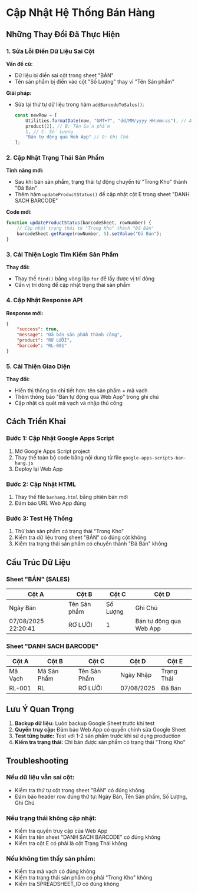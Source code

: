 # Cập Nhật Hệ Thống Bán Hàng

## Những Thay Đổi Đã Thực Hiện

### 1. Sửa Lỗi Điền Dữ Liệu Sai Cột

**Vấn đề cũ:**
- Dữ liệu bị điền sai cột trong sheet "BÁN"
- Tên sản phẩm bị điền vào cột "Số Lượng" thay vì "Tên Sản phẩm"

**Giải pháp:**
- Sửa lại thứ tự dữ liệu trong hàm `addBarcodeToSales()`:
  ```javascript
  const newRow = [
      Utilities.formatDate(now, "GMT+7", "dd/MM/yyyy HH:mm:ss"), // A: Ngày Bán
      product[2], // B: Tên Sản phẩm
      1, // C: Số Lượng
      "Bán tự động qua Web App" // D: Ghi Chú
  ];
  ```

### 2. Cập Nhật Trạng Thái Sản Phẩm

**Tính năng mới:**
- Sau khi bán sản phẩm, trạng thái tự động chuyển từ "Trong Kho" thành "Đã Bán"
- Thêm hàm `updateProductStatus()` để cập nhật cột E trong sheet "DANH SACH BARCODE"

**Code mới:**
```javascript
function updateProductStatus(barcodeSheet, rowNumber) {
    // Cập nhật trạng thái từ "Trong Kho" thành "Đã Bán"
    barcodeSheet.getRange(rowNumber, 5).setValue("Đã Bán");
}
```

### 3. Cải Thiện Logic Tìm Kiếm Sản Phẩm

**Thay đổi:**
- Thay thế `find()` bằng vòng lặp `for` để lấy được vị trí dòng
- Cần vị trí dòng để cập nhật trạng thái sản phẩm

### 4. Cập Nhật Response API

**Response mới:**
```json
{
    "success": true,
    "message": "Đã bán sản phẩm thành công",
    "product": "RƠ LƯỠI",
    "barcode": "RL-001"
}
```

### 5. Cải Thiện Giao Diện

**Thay đổi:**
- Hiển thị thông tin chi tiết hơn: tên sản phẩm + mã vạch
- Thêm thông báo "Bán tự động qua Web App" trong ghi chú
- Cập nhật cả quét mã vạch và nhập thủ công

## Cách Triển Khai

### Bước 1: Cập Nhật Google Apps Script
1. Mở Google Apps Script project
2. Thay thế toàn bộ code bằng nội dung từ file `google-apps-scripts-ban-hang.js`
3. Deploy lại Web App

### Bước 2: Cập Nhật HTML
1. Thay thế file `banhang.html` bằng phiên bản mới
2. Đảm bảo URL Web App đúng

### Bước 3: Test Hệ Thống
1. Thử bán sản phẩm có trạng thái "Trong Kho"
2. Kiểm tra dữ liệu trong sheet "BÁN" có đúng cột không
3. Kiểm tra trạng thái sản phẩm có chuyển thành "Đã Bán" không

## Cấu Trúc Dữ Liệu

### Sheet "BÁN" (SALES)
| Cột A | Cột B | Cột C | Cột D |
|-------|-------|-------|-------|
| Ngày Bán | Tên Sản phẩm | Số Lượng | Ghi Chú |
| 07/08/2025 22:20:41 | RƠ LƯỠI | 1 | Bán tự động qua Web App |

### Sheet "DANH SACH BARCODE"
| Cột A | Cột B | Cột C | Cột D | Cột E |
|-------|-------|-------|-------|-------|
| Mã Vạch | Mã Sản Phẩm | Tên Sản Phẩm | Ngày Nhập | Trạng Thái |
| RL-001 | RL | RƠ LƯỠI | 07/08/2025 | Đã Bán |

## Lưu Ý Quan Trọng

1. **Backup dữ liệu:** Luôn backup Google Sheet trước khi test
2. **Quyền truy cập:** Đảm bảo Web App có quyền chỉnh sửa Google Sheet
3. **Test từng bước:** Test với 1-2 sản phẩm trước khi sử dụng production
4. **Kiểm tra trạng thái:** Chỉ bán được sản phẩm có trạng thái "Trong Kho"

## Troubleshooting

### Nếu dữ liệu vẫn sai cột:
- Kiểm tra thứ tự cột trong sheet "BÁN" có đúng không
- Đảm bảo header row đúng thứ tự: Ngày Bán, Tên Sản phẩm, Số Lượng, Ghi Chú

### Nếu trạng thái không cập nhật:
- Kiểm tra quyền truy cập của Web App
- Kiểm tra tên sheet "DANH SACH BARCODE" có đúng không
- Kiểm tra cột E có phải là cột Trạng Thái không

### Nếu không tìm thấy sản phẩm:
- Kiểm tra mã vạch có đúng không
- Kiểm tra trạng thái sản phẩm có phải "Trong Kho" không
- Kiểm tra SPREADSHEET_ID có đúng không 